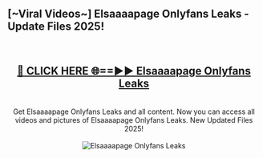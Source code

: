 <h2>[~Viral Videos~] Elsaaaapage Onlyfans Leaks - Update Files 2025!</h2>
<br>
<div align="center">
<h2><a href="https://betterlinks.top/A2PfLJ" rel="nofollow">🔴 CLICK HERE 🌐==►► Elsaaaapage Onlyfans Leaks</a></h2>
<br>
Get Elsaaaapage Onlyfans Leaks and all content. Now you can access all videos and pictures of Elsaaaapage Onlyfans Leaks. New Updated Files 2025!
<br>
<br>
<a href="https://betterlinks.top/A2PfLJ" rel="nofollow" data-target="animated-image.originalLink"><img src="https://i.ibb.co.com/WyWwxjT/player-gif2.gif" alt="Elsaaaapage Onlyfans Leaks" style="max-width: 100%; display: inline-block;" data-target="animated-image.originalImage"></a>
</div>
<br>
